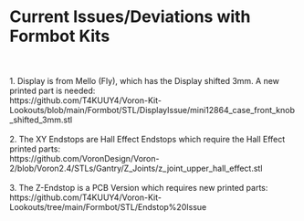 # Current Issues/Deviations with Formbot Kits

<br>
<br>
1. Display is from Mello (Fly), which has the Display shifted 3mm. A new printed part is needed: 
<br>https://github.com/T4KUUY4/Voron-Kit-Lookouts/blob/main/Formbot/STL/DisplayIssue/mini12864_case_front_knob_shifted_3mm.stl
<br>
<br>
2. The XY Endstops are Hall Effect Endstops which require the Hall Effect printed parts:
<br>https://github.com/VoronDesign/Voron-2/blob/Voron2.4/STLs/Gantry/Z_Joints/z_joint_upper_hall_effect.stl 
<br>
<br>
3. The Z-Endstop is a PCB Version which requires new printed parts:
<br>https://github.com/T4KUUY4/Voron-Kit-Lookouts/tree/main/Formbot/STL/Endstop%20Issue

